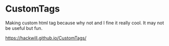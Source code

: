 # CustomTags
Making custom html tag because why not and I fine it really cool. It may not be useful but fun.

 https://hackwill.github.io/CustomTags/


